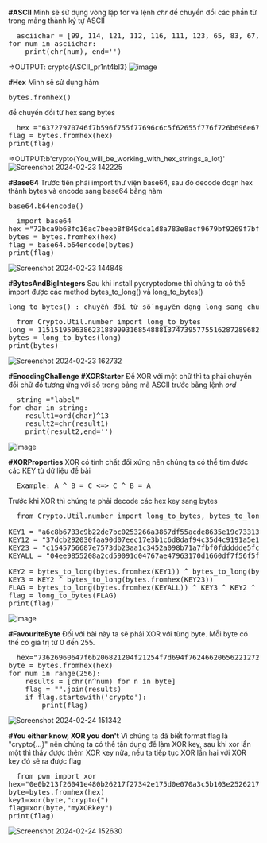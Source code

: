 **#ASCII**
Mình sẽ sử dụng vòng lặp for và lệnh _chr_ để chuyển đổi các phần tử trong mảng thành ký tự ASCII
<pre>
  asciichar = [99, 114, 121, 112, 116, 111, 123, 65, 83, 67, 73, 73, 95, 112, 114, 49, 110, 116, 52, 98, 108, 51, 125]
for num in asciichar:
    print(chr(num), end='')
</pre>

  =>OUTPUT: crypto{ASCII_pr1nt4bl3}
![image](https://github.com/hoahangsau/CryptohackChallenge/assets/153940762/6f29e1f9-67c2-43e5-a325-a45dcff3a985)

**#Hex**
Mình sẽ sử dụng hàm <pre>bytes.fromhex()</pre> để chuyển đổi từ hex sang bytes
<pre>
  hex ="63727970746f7b596f755f77696c6c5f62655f776f726b696e675f776974685f6865785f737472696e67735f615f6c6f747d"
flag = bytes.fromhex(hex)
print(flag)
</pre>
=>OUTPUT:b'crypto{You_will_be_working_with_hex_strings_a_lot}'
![Screenshot 2024-02-23 142225](https://github.com/hoahangsau/CryptohackChallenge/assets/153940762/4dc34072-d512-4ff8-b0dc-d73ee5f52032)

**#Base64**
Trước tiên phải import thư viện base64, sau đó decode đoạn hex thành bytes và encode sang base64 bằng hàm <pre>base64.b64encode()</pre>
<pre>
  import base64
hex ="72bca9b68fc16ac7beeb8f849dca1d8a783e8acf9679bf9269f7bf"
bytes = bytes.fromhex(hex)
flag = base64.b64encode(bytes)
print(flag)
</pre>
![Screenshot 2024-02-23 144848](https://github.com/hoahangsau/CryptohackChallenge/assets/153940762/f75f3306-e21e-4156-bf62-a269cc9e0775)

**#BytesAndBigIntegers**
Sau khi install pycryptodome thì chúng ta có thể import được các method bytes_to_long() và long_to_bytes()
<pre>long_to_bytes() : chuyển đổi từ số nguyên dạng long sang chuỗi bytes, còn bytes_to_long() thì ngược lại</pre>
<pre>
  from Crypto.Util.number import long_to_bytes
long = 11515195063862318899931685488813747395775516287289682636499965282714637259206269
bytes = long_to_bytes(long)
print(bytes)
</pre>
![Screenshot 2024-02-23 162732](https://github.com/hoahangsau/CryptohackChallenge/assets/153940762/567d8deb-d466-441d-9e7b-cdb5a793687d)

**#EncodingChallenge**
**#XORStarter**
Để XOR với một chữ thì ta phải chuyển đổi chữ đó tương ứng với số trong bảng mã ASCII trước bằng lệnh _ord_
<pre>
  string ="label"
for char in string:
    result1=ord(char)^13
    result2=chr(result1)
    print(result2,end='')
</pre>
![image](https://github.com/hoahangsau/CryptohackChallenge/assets/153940762/0c8ede1a-ad1a-452a-84c5-32847f926e72)

**#XORProperties**
XOR có tính chất đối xứng nên chúng ta có thể tìm được các KEY từ dữ liệu đề bài
<pre>
  Example: A ^ B = C <=> C ^ B = A
</pre>
Trước khi XOR thì chúng ta phải decode các hex key sang bytes
<pre>
  from Crypto.Util.number import long_to_bytes, bytes_to_long 

KEY1 = "a6c8b6733c9b22de7bc0253266a3867df55acde8635e19c73313"
KEY12 = "37dcb292030faa90d07eec17e3b1c6d8daf94c35d4c9191a5e1e"
KEY23 = "c1545756687e7573db23aa1c3452a098b71a7fbf0fddddde5fc1"
KEYALL = "04ee9855208a2cd59091d04767ae47963170d1660df7f56f5faf"

KEY2 = bytes_to_long(bytes.fromhex(KEY1)) ^ bytes_to_long(bytes.fromhex(KEY12))
KEY3 = KEY2 ^ bytes_to_long(bytes.fromhex(KEY23))
FLAG = bytes_to_long(bytes.fromhex(KEYALL)) ^ KEY3 ^ KEY2 ^ bytes_to_long(bytes.fromhex(KEY1))
flag = long_to_bytes(FLAG)
print(flag)
</pre>
![image](https://github.com/hoahangsau/CryptohackChallenge/assets/153940762/2e520d29-d70b-4947-835d-287a4471ca78)

**#FavouriteByte**
Đối với bài này ta sẽ phải XOR với từng byte. Mỗi byte có thể có giá trị từ 0 đến 255.
<Pre>
  hex="73626960647f6b206821204f21254f7d694f7624662065622127234f726927756d"
byte = bytes.fromhex(hex)
for num in range(256):   
    results = [chr(n^num) for n in byte]
    flag = "".join(results)   
    if flag.startswith('crypto'):
        print(flag)
</Pre>
![Screenshot 2024-02-24 151342](https://github.com/hoahangsau/CryptohackChallenge/assets/153940762/cbdecca9-18cd-4ab1-9cb3-6ecd1f127713)

**#You either know, XOR you don't**
Vì chúng ta đã biết format flag là "crypto{...}" nên chúng ta có thể tận dụng để làm XOR key, sau khi xor lần một thì thấy được thêm XOR key nữa, nếu ta tiếp tục XOR lần hai với XOR key đó sẽ ra được flag
<Pre>
  from pwn import xor 
hex="0e0b213f26041e480b26217f27342e175d0e070a3c5b103e2526217f27342e175d0e077e263451150104"
byte=bytes.fromhex(hex)
key1=xor(byte,"crypto{")
flag=xor(byte,"myXORkey")
print(flag)
</Pre>
![Screenshot 2024-02-24 152630](https://github.com/hoahangsau/CryptohackChallenge/assets/153940762/7bff5185-2dec-4351-85d3-20e6135d9b5b)


